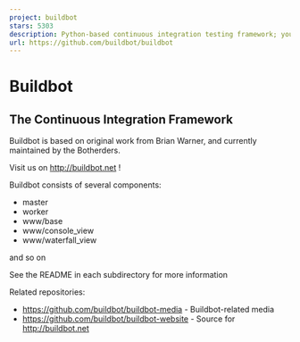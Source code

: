 ```yaml
---
project: buildbot
stars: 5303
description: Python-based continuous integration testing framework; your pull requests are more than welcome!
url: https://github.com/buildbot/buildbot
---
```


Buildbot
========

The Continuous Integration Framework
------------------------------------

Buildbot is based on original work from Brian Warner, and currently maintained by the Botherders.

Visit us on http://buildbot.net !

Buildbot consists of several components:

-   master
-   worker
-   www/base
-   www/console\_view
-   www/waterfall\_view

and so on

See the README in each subdirectory for more information

Related repositories:

-   https://github.com/buildbot/buildbot-media - Buildbot-related media
-   https://github.com/buildbot/buildbot-website - Source for http://buildbot.net
